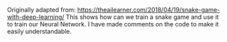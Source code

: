Originally adapted from: https://theailearner.com/2018/04/19/snake-game-with-deep-learning/
This shows how can we train a snake game and use it to train our Neural Network. I have made comments on the code to make it easily understandable.
